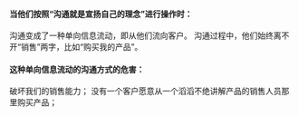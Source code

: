 #### 当他们按照“沟通就是宣扬自己的理念”进行操作时：
沟通变成了一种单向信息流动，即从他们流向客户。
沟通过程中，他们始终离不开“销售”两字，比如“购买我的产品”。

#### 这种单向信息流动的沟通方式的危害：
破坏我们的销售能力；
没有一个客户愿意从一个滔滔不绝讲解产品的销售人员那里购买产品；